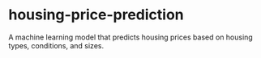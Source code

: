# housing-price-prediction
A machine learning model that predicts housing prices based on housing types, conditions, and sizes.

